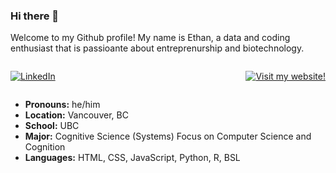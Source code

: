 ### Hi there 👋

Welcome to my Github profile! My name is Ethan, a data and coding enthusiast that is passioante about entreprenurship and biotechnology.

<div style="display: flex; justify-content: space-between;">

[![LinkedIn](https://img.shields.io/badge/LinkedIn-Connect-blue?style=flat-square&logo=linkedin&labelColor=0077B5&logoColor=white)](https://www.linkedin.com/in/ethan-xu8/)

[![Visit my website!](https://img.shields.io/badge/Visit_my_website-blue?style=flat-square&logo=web&logoColor=white)](https://ethanxu-portfolio.vercel.app/)

</div>

- **Pronouns:** he/him
- **Location:** Vancouver, BC
- **School:** UBC
- **Major:** Cognitive Science (Systems)
  Focus on Computer Science and Cognition
- **Languages:** HTML, CSS, JavaScript, Python, R, BSL

<!--
**ethanxu8/ethanxu8** is a ✨ _special_ ✨ repository because its `README.md` (this file) appears on your GitHub profile.

Here are some ideas to get you started:

- 🔭 I’m currently working on ...
- 🌱 I’m currently learning ...
- 👯 I’m looking to collaborate on ...
- 🤔 I’m looking for help with ...
- 💬 Ask me about ...
- 📫 How to reach me: ...
- 😄 Pronouns: ...
- ⚡ Fun fact: ...
-->
